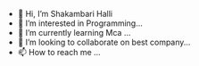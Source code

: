 - 👋 Hi, I’m Shakambari Halli
- 👀 I’m interested in Programming...
- 🌱 I’m currently learning Mca ...
- 💞️ I’m looking to collaborate on best company...
- 📫 How to reach me ...

<!---
shakambarihalli-123/shakambarihalli-123 is a ✨ special ✨ repository because its `README.md` (this file) appears on your GitHub profile.
You can click the Preview link to take a look at your changes.
--->
